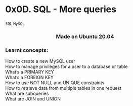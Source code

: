 # 0x0D. SQL - More queries
`SQL` `MySQL`

<h3 align="center">Made on Ubuntu 20.04</h3>

<h3>Learnt concepts:</h3>

<p>
How to create a new MySQL user</br>
How to manage privileges for a user to a database or table</br>
What’s a PRIMARY KEY</br>
What’s a FOREIGN KEY</br>
How to use NOT NULL and UNIQUE constraints</br>
How to retrieve data from multiple tables in one request</br>
What are subqueries</br>
What are JOIN and UNION
</p>
